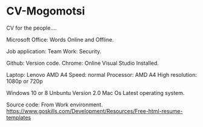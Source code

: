 # CV-Mogomotsi
CV for the people.... 


Microsoft Office: Words Online and Offline. 

Job application: 
Team Work: Security. 



Github: Version code. 
Chrome: Online
Visual Studio Installed. 

Laptop: Lenovo AMD A4
Speed: normal 
Processor: AMD A4
High resolution: 1080p or 720p


Windows 10 or 8
Unbuntu Version 2.0
Mac Os Latest operating system. 


Source code: From Work environment.
<h> https://www.goskills.com/Development/Resources/Free-html-resume-templates </h>
